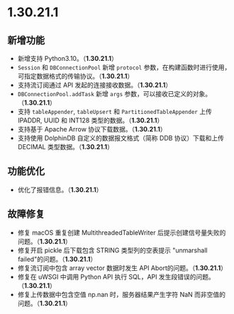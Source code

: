 # 1.30.21.1

## 新增功能

- 新增支持 Python3.10。（**1.30.21.1**）
- `Session` 和 `DBConnectionPool` 新增 `protocol` 参数，在构建函数时进行使用，可指定数据格式的传输协议。（**1.30.21.1**）
- 支持流订阅通过 API 发起的连接接收数据。（**1.30.21.1**）
- `DBConnectionPool.addTask` 新增 `args` 参数，可以接收已定义的对象。（**1.30.21.1**）
- 支持 `tableAppender`, `tableUpsert` 和 `PartitionedTableAppender` 上传 IPADDR, UUID 和 INT128 类型的数据。（**1.30.21.1**）
- 支持基于 Apache Arrow 协议下载数据。（**1.30.21.1**）
- 支持使用 DolphinDB 自定义的数据报文格式（简称 DDB 协议）下载和上传 DECIMAL 类型数据。（**1.30.21.1**）

## 功能优化

- 优化了报错信息。（**1.30.21.1**）
  
## 故障修复

- 修复 macOS 重复创建 MultithreadedTableWriter 后提示创建信号量失败的问题。（**1.30.21.1**）
- 修复开启 pickle 后下载包含 STRING 类型列的空表提示 "unmarshall failed"的问题。（**1.30.21.1**）
- 修复流订阅中包含 array vector 数据时发生 API Abort的问题。（**1.30.21.1**）
- 修复在 uWSGI 中调用 Python API 执行 SQL，API 发生段错误的问题。（**1.30.21.1**）
- 修复上传数据中包含空值 np.nan 时，服务器结果产生字符 NaN 而非空值的问题。（**1.30.21.1**）
